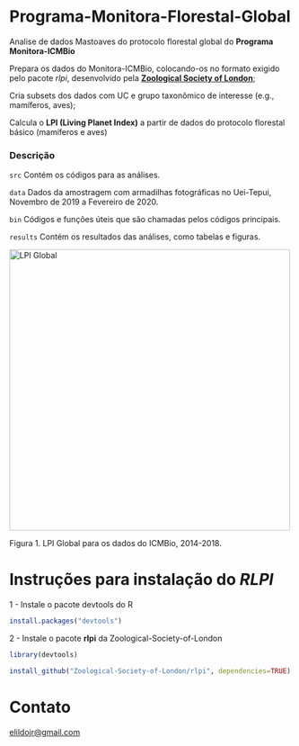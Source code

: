 # Programa-Monitora-Florestal-Global
Analise de dados Mastoaves do protocolo florestal global do **Programa Monitora-ICMBio**

Prepara os dados do Monitora-ICMBio, colocando-os no formato exigido pelo pacote *rlpi*, desenvolvido pela [**Zoological Society of London**](https://github.com/Zoological-Society-of-London/rlpi);

Cria subsets dos dados com UC e grupo taxonômico de interesse (e.g., mamíferos, aves);

Calcula o **LPI (Living Planet Index)** a partir de dados do protocolo florestal básico (mamíferos e aves)



### Descrição
```src``` Contém os códigos para as análises.

```data``` Dados da amostragem com armadilhas fotográficas no Uei-Tepui, Novembro de 2019 a Fevereiro de 2020. 

```bin``` Códigos e funções úteis que são chamadas pelos códigos principais.

```results``` Contém os resultados das análises, como tabelas e figuras.


<img src="results/lpi-global.jpg" title="LPI Global" width="500">

Figura 1. LPI Global para os dados do ICMBio, 2014-2018.



# Instruções para instalação do *RLPI*

1 - Instale o pacote devtools do R
```r
install.packages("devtools")
```

2 - Instale o pacote **rlpi** da Zoological-Society-of-London
```r
library(devtools)

install_github("Zoological-Society-of-London/rlpi", dependencies=TRUE)
```


# Contato
<elildojr@gmail.com>
